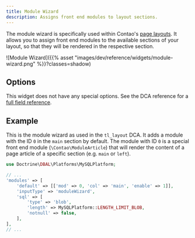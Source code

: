 ```yaml
---
title: Module Wizard
description: Assigns front end modules to layout sections.
---
```



The module wizard is specifically used within Contao's [page layouts][PageLayouts]. It allows you to assign front end
modules to the available sections of your layout, so that they will be rendered in the respective section.

![Module Wizard]({{% asset "images/dev/reference/widgets/module-wizard.png" %}}?classes=shadow)


## Options

This widget does not have any special options. See the DCA reference for a [full field reference][FieldsReference].


## Example

This is the module wizard as used in the `tl_layout` DCA. It adds a module with the ID `0` in the `main` section by
default. The module with ID `0` is a special front end module (`\Contao\ModuleArticle`) that will render the content of
a page article of a specific section (e.g. `main` or `left`).

```php
use Doctrine\DBAL\Platforms\MySQLPlatform;

// ...
'modules' => [
    'default' => [['mod' => 0, 'col' => 'main', 'enable' => 1]],
    'inputType' => 'moduleWizard',
    'sql' => [
        'type' => 'blob',
        'length' => MySQLPlatform::LENGTH_LIMIT_BLOB,
        'notnull' => false,
    ],
],
// ...
```


[PageLayouts]: https://docs.contao.org/manual/en/layout/theme-manager/manage-page-layouts/
[FieldsReference]: /reference/dca/fields
